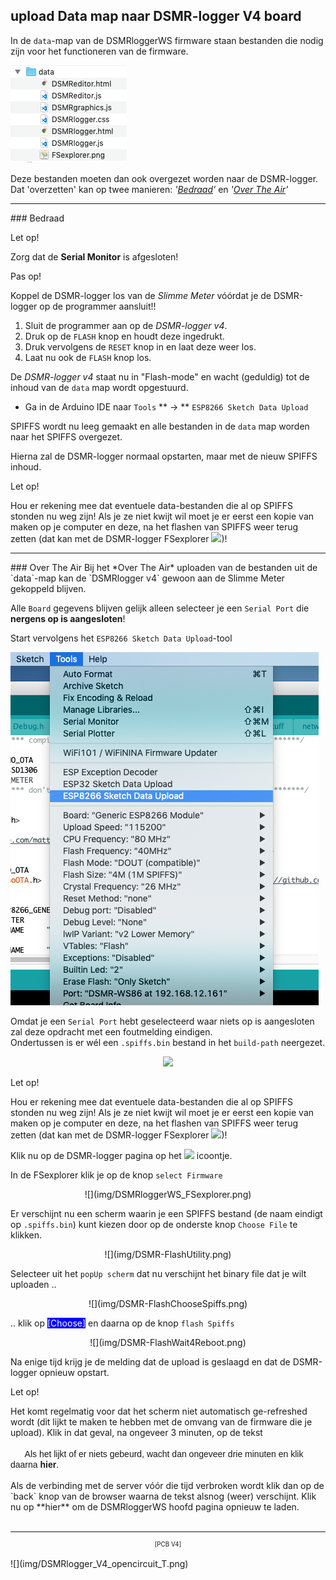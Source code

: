 ## upload Data map naar DSMR-logger V4 board

In de `data`-map van de DSMRloggerWS firmware staan bestanden die
nodig zijn voor het functioneren van de firmware.

![data](img/DSMR_data_map.png)

Deze bestanden moeten dan ook overgezet worden naar de DSMR-logger. 
Dat 'overzetten' kan op twee manieren: *'[Bedraad](#bedraad)'* en *'[Over The Air](#over-the-air)'*

<hr>
### Bedraad
<div class="admonition note">
<p class="admonition-title">Let op!</p>
Zorg dat de <b>Serial Monitor</b> is afgesloten!
</div>

<div class="admonition note">
<p class="admonition-title">Pas op!</p>
Koppel de DSMR-logger los van de <i>Slimme Meter</i> vóórdat je de DSMR-logger
op de programmer aansluit!!
</div>


1.  Sluit de programmer aan op de *DSMR-logger v4*. 
2.  Druk op de `FLASH` knop en houdt deze ingedrukt. 
3.  Druk vervolgens de `RESET` knop in en laat deze weer los. 
4.  Laat nu ook de `FLASH` knop los.

De *DSMR-logger v4* staat nu in "Flash-mode" en wacht (geduldig) 
tot de inhoud van de `data` map wordt opgestuurd.

- Ga in de Arduino IDE naar `Tools` ** -> ** `ESP8266 Sketch Data Upload`

SPIFFS wordt nu leeg gemaakt en alle bestanden in de `data` map worden naar 
het SPIFFS overgezet.

Hierna zal de DSMR-logger normaal opstarten, maar met de nieuw 
SPIFFS inhoud.

<div class="admonition note">
<p class="admonition-title">Let op!</p>
Hou er rekening mee dat eventuele data-bestanden die al op SPIFFS stonden nu 
weg zijn! Als je ze niet kwijt wil moet je er eerst een kopie van maken op je
computer en deze, na het flashen van SPIFFS weer terug zetten (dat kan
met de DSMR-logger FSexplorer <img src="../img/FSexplorer.png">)!
</div>

<hr>
### Over The Air
Bij het *Over The Air* uploaden van de bestanden uit de `data`-map kan de
`DSMRlogger v4` gewoon aan de Slimme Meter gekoppeld blijven.
<div class="admonition note">

Alle `Board` gegevens blijven gelijk alleen selecteer je een `Serial Port`
die **nergens op is aangesloten**!

Start vervolgens het `ESP8266 Sketch Data Upload`-tool

![](img/ESP8266SketchUploadTool.png)

Omdat je een `Serial Port` hebt geselecteerd waar niets op is aangesloten 
zal deze opdracht met een foutmelding eindigen.   
Ondertussen is er wél een `.spiffs.bin` bestand in het `build-path` neergezet.

<center><img src="../img/SPIFFS_UploadBuildPath.png"></center>

<div class="admonition note">
<p class="admonition-title">Let op!</p>
Hou er rekening mee dat eventuele data-bestanden die al op SPIFFS stonden nu  
weg zijn! Als je ze niet kwijt wil moet je er eerst een kopie van maken op je
computer en deze, na het flashen van SPIFFS weer terug zetten (dat kan 
met de DSMR-logger FSexplorer <img src="../img/FSexplorer.png">)!
</div>

Klik nu op de DSMR-logger pagina op het
<img src="../img/FSexplorer.png"> icoontje.

In de FSexplorer klik je op de knop `select Firmware`

<center>![](img/DSMRloggerWS_FSexplorer.png)</center>

Er verschijnt nu een scherm waarin je een SPIFFS bestand (de naam eindigt
op `.spiffs.bin`) kunt kiezen door op de onderste knop `Choose File` te klikken.


<center>![](img/DSMR-FlashUtility.png)</center>

Selecteer uit het `popUp scherm` dat nu verschijnt het binary file dat je
wilt uploaden ..

<center>![](img/DSMR-FlashChooseSpiffs.png)</center>

.. klik op <span style="background: blue; color:white;">[Choose]</span> 
en daarna op de knop `flash Spiffs`

<center>![](img/DSMR-FlashWait4Reboot.png)</center>

Na enige tijd krijg je de melding dat de upload is geslaagd en dat de DSMR-logger
opnieuw opstart.

<div class="admonition note">
<p class="admonition-title">Let op!</p>
Het komt regelmatig voor dat het scherm niet automatisch ge-refreshed wordt (dit
lijkt te maken te hebben met de omvang van de firmware die je upload). Klik
in dat geval, na ongeveer 3 minuten, op de tekst
<br><br>
<span style="font-family: sans-serif;">
&nbsp; &nbsp; &nbsp; Als het lijkt of er niets gebeurd, wacht dan ongeveer drie minuten en klik daarna <b>hier</b>.
</span>
<br><br>
Als de verbinding met de server vóór die tijd verbroken wordt klik dan op de
`back` knop van de browser waarna de tekst alsnog (weer) verschijnt. Klik
nu op **hier** om de DSMRloggerWS hoofd pagina opnieuw te laden.
</div>

<br>

---
<center  style="font-size: 70%">[PCB V4]</center><br>
![](img/DSMRlogger_V4_opencircuit_T.png)

